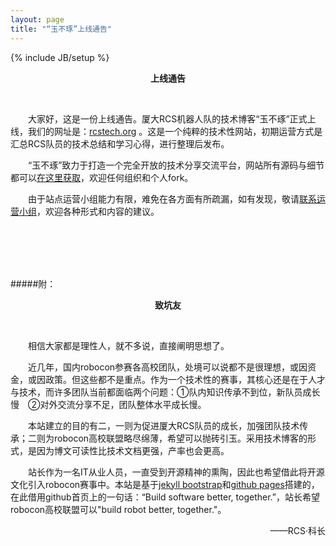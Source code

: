 ```yaml
---
layout: page
title: "“玉不琢”上线通告"
---
```

{% include JB/setup %}

<center>
        <p><b>上线通告</b></p>
</center>
<br>

　　大家好，这是一份上线通告。厦大RCS机器人队的技术博客“玉不琢”正式上线，我们的网址是：[rcstech.org](http://rcstech.org) 。这是一个纯粹的技术性网站，初期运营方式是汇总RCS队员的技术总结和学习心得，进行整理后发布。

　　“玉不琢”致力于打造一个完全开放的技术分享交流平台，网站所有源码与细节都可以[在这里获取](https://github.com/RCSTech/RCSTech.github.io)，欢迎任何组织和个人fork。

　　由于站点运营小组能力有限，难免在各方面有所疏漏，如有发现，敬请[联系运营小组](mailto:kezhang@rcstech.org)，欢迎各种形式和内容的建议。

<br>
<br>
<br>
<br>

#####附：

<center>
<p><b>致坑友</b></p>
</center>
<br>

　　相信大家都是理性人，就不多说，直接阐明思想了。

　　近几年，国内robocon参赛各高校团队，处境可以说都不是很理想，或因资金，或因政策。但这些都不是重点。作为一个技术性的赛事，其核心还是在于人才与技术，而许多团队当前都面临两个问题：①队内知识传承不到位，新队员成长慢　②对外交流分享不足，团队整体水平成长慢。

　　本站建立的目的有二，一则为促进厦大RCS队员的成长，加强团队技术传承；二则为robocon高校联盟略尽绵薄，希望可以抛砖引玉。采用技术博客的形式，是因为博文可读性比技术文档更强，产率也会更高。

　　站长作为一名IT从业人员，一直受到开源精神的熏陶，因此也希望借此将开源文化引入robocon赛事中。本站是基于[jekyll bootstrap](http://jekyllbootstrap.com/)和[github pages](http://pages.github.com/)搭建的，在此借用github首页上的一句话：“Build software better, together.”，站长希望robocon高校联盟可以"build robot better, together."。

<div>
    <p align="right">——RCS·科长</p>
</div>